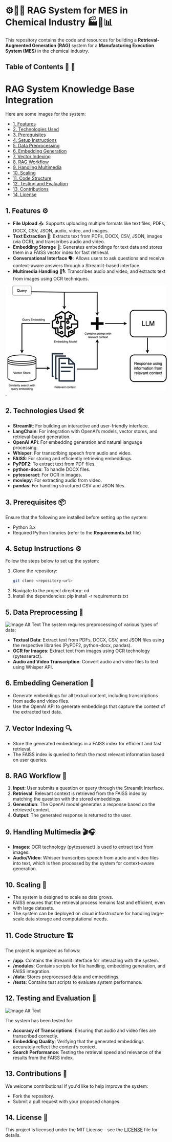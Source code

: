 # ⚙️🧬🔐 RAG System for MES in Chemical Industry 🏭🔬📊

This repository contains the code and resources for building a **Retrieval-Augmented Generation (RAG)** system for a **Manufacturing Execution System (MES)** in the chemical industry.

## **Table of Contents 📖 🔬**
# RAG System Knowledge Base Integration

Here are some images for the system:


- [1. Features](#1-features-)
- [2. Technologies Used](#2-technologies-used-)
- [3. Prerequisites](#3-prerequisites-)
- [4. Setup Instructions](#4-setup-instructions-)
- [5. Data Preprocessing](#5-data-preprocessing-)
- [6. Embedding Generation](#6-embedding-generation-)
- [7. Vector Indexing](#7-vector-indexing-)
- [8. RAG Workflow](#8-rag-workflow-)
- [9. Handling Multimedia](#9-handling-multimedia-)
- [10. Scaling](#10-scaling-)
- [11. Code Structure](#11-code-structure-)
- [12. Testing and Evaluation](#12-testing-and-evaluation-)
- [13. Contributions](#13-contributions-)
- [14. License](#14-license-)

## **1. Features ⚙️**

- **File Upload** 📤: Supports uploading multiple formats like text files, PDFs, DOCX, CSV, JSON, audio, video, and images.
- **Text Extraction** 📄: Extracts text from PDFs, DOCX, CSV, JSON, images (via OCR), and transcribes audio and video.
- **Embedding Storage** 💾: Generates embeddings for text data and stores them in a FAISS vector index for fast retrieval.
- **Conversational Interface** 🗣️: Allows users to ask questions and receive context-aware answers through a Streamlit-based interface.
- **Multimedia Handling** 🎥🎙️: Transcribes audio and video, and extracts text from images using OCR techniques.

 ![Image Alt Text](./sample_data/rag_template-image1.webp).
## **2. Technologies Used 🛠️**

- **Streamlit**: For building an interactive and user-friendly interface.
- **LangChain**: For integration with OpenAI’s models, vector stores, and retrieval-based generation.
- **OpenAI API**: For embedding generation and natural language processing.
- **Whisper**: For transcribing speech from audio and video.
- **FAISS**: For storing and efficiently retrieving embeddings.
- **PyPDF2**: To extract text from PDF files.
- **python-docx**: To handle DOCX files.
- **pytesseract**: For OCR in images.
- **moviepy**: For extracting audio from video.
- **pandas**: For handling structured CSV and JSON files.

## **3. Prerequisites 📦**

Ensure that the following are installed before setting up the system:

- Python 3.x
- Required Python libraries (refer to the **Requirements.txt** file)

## **4. Setup Instructions ⚙️**

Follow the steps below to set up the system:

1. Clone the repository:
   ```bash
   git clone <repository-url>
2. Navigate to the project directory:
   cd <project-directory>
3. Install the dependencies:
   pip install -r requirements.txt

## **5. Data Preprocessing 🧹**

![Image Alt Text](./sample_data/image.svg)
The system requires preprocessing of various types of data:

- **Textual Data**: Extract text from PDFs, DOCX, CSV, and JSON files using the respective libraries (PyPDF2, python-docx, pandas).
- **OCR for Images**: Extract text from images using OCR technology (pytesseract).
- **Audio and Video Transcription**: Convert audio and video files to text using Whisper API.

## **6. Embedding Generation 🧠**

- Generate embeddings for all textual content, including transcriptions from audio and video files.
- Use the OpenAI API to generate embeddings that capture the context of the extracted text data.

## **7. Vector Indexing 🔍**

- Store the generated embeddings in a FAISS index for efficient and fast retrieval.
- The FAISS index is queried to fetch the most relevant information based on user queries.

## **8. RAG Workflow 🔄**

1. **Input**: User submits a question or query through the Streamlit interface.
2. **Retrieval**: Relevant context is retrieved from the FAISS index by matching the question with the stored embeddings.
3. **Generation**: The OpenAI model generates a response based on the retrieved context.
4. **Output**: The generated response is returned to the user.

## **9. Handling Multimedia 🎬🎧**

- **Images**: OCR technology (pytesseract) is used to extract text from images.
- **Audio/Video**: Whisper transcribes speech from audio and video files into text, which is then processed by the system for context-aware generation.

## **10. Scaling 🚀**

- The system is designed to scale as data grows. 
- FAISS ensures that the retrieval process remains fast and efficient, even with large datasets.
- The system can be deployed on cloud infrastructure for handling large-scale data storage and computational needs.

## **11. Code Structure 🏗️**

The project is organized as follows:

- **/app**: Contains the Streamlit interface for interacting with the system.
- **/modules**: Contains scripts for file handling, embedding generation, and FAISS integration.
- **/data**: Stores preprocessed data and embeddings.
- **/tests**: Contains test scripts to evaluate system performance.

## **12. Testing and Evaluation 🧪**
![Image Alt Text](./sample_data/streamlit.png)

The system has been tested for:

- **Accuracy of Transcriptions**: Ensuring that audio and video files are transcribed correctly.
- **Embedding Quality**: Verifying that the generated embeddings accurately reflect the content’s context.
- **Search Performance**: Testing the retrieval speed and relevance of the results from the FAISS index.

## **13. Contributions 🤝**

We welcome contributions! If you'd like to help improve the system:

- Fork the repository.
- Submit a pull request with your proposed changes.

## **14. License 📜**

This project is licensed under the MIT License - see the [LICENSE](LICENSE) file for details.

